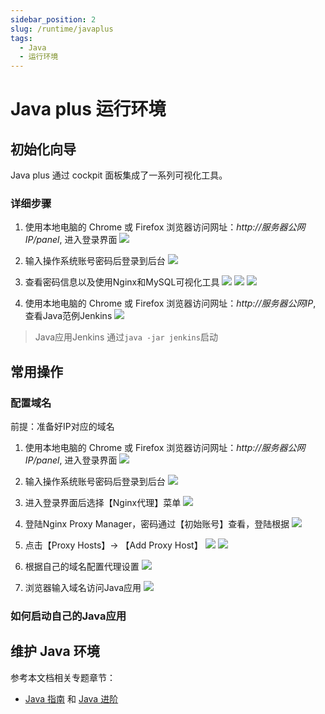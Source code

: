 ```yaml
---
sidebar_position: 2
slug: /runtime/javaplus
tags:
  - Java
  - 运行环境
---
```


# Java plus 运行环境

## 初始化向导

Java plus 通过 cockpit 面板集成了一系列可视化工具。

### 详细步骤

1. 使用本地电脑的 Chrome 或 Firefox 浏览器访问网址：*http://服务器公网IP/panel*, 进入登录界面
   ![](https://libs.websoft9.com/Websoft9/DocsPicture/zh/runtime/runtime-javaplus1-websoft9.png)

2. 输入操作系统账号密码后登录到后台
   ![](https://libs.websoft9.com/Websoft9/DocsPicture/zh/runtime/runtime-javaplus2-websoft9.png)

3. 查看密码信息以及使用Nginx和MySQL可视化工具
   ![](https://libs.websoft9.com/Websoft9/DocsPicture/zh/runtime/runtime-javaplus3-websoft9.png)
   ![](https://libs.websoft9.com/Websoft9/DocsPicture/zh/runtime/runtime-javaplus4-websoft9.png)
   ![](https://libs.websoft9.com/Websoft9/DocsPicture/zh/runtime/runtime-javaplus5-websoft9.png)

4. 使用本地电脑的 Chrome 或 Firefox 浏览器访问网址：*http://服务器公网IP*, 查看Java范例Jenkins
   ![](https://libs.websoft9.com/Websoft9/DocsPicture/zh/runtime/runtime-javaplus6-websoft9.png)

> Java应用Jenkins 通过`java -jar jenkins`启动

## 常用操作

### 配置域名

前提：准备好IP对应的域名

1. 使用本地电脑的 Chrome 或 Firefox 浏览器访问网址：*http://服务器公网IP/panel*, 进入登录界面
   ![](https://libs.websoft9.com/Websoft9/DocsPicture/zh/runtime/runtime-javaplus1-websoft9.png)

2. 输入操作系统账号密码后登录到后台
   ![](https://libs.websoft9.com/Websoft9/DocsPicture/zh/runtime/runtime-javaplus2-websoft9.png)

3. 进入登录界面后选择【Nginx代理】菜单
   ![](https://libs.websoft9.com/Websoft9/DocsPicture/zh/runtime/runtime-javaplus5-websoft9.png)

4. 登陆Nginx Proxy Manager，密码通过【初始账号】查看，登陆根据
   ![](https://libs.websoft9.com/Websoft9/DocsPicture/zh/runtime/runtime-javaplus7-websoft9.png)

5. 点击【Proxy Hosts】-> 【Add Proxy Host】
   ![](https://libs.websoft9.com/Websoft9/DocsPicture/zh/runtime/runtime-javaplus8-websoft9.png)
   ![](https://libs.websoft9.com/Websoft9/DocsPicture/zh/runtime/runtime-javaplus9-websoft9.png)

6. 根据自己的域名配置代理设置
   ![](https://libs.websoft9.com/Websoft9/DocsPicture/zh/runtime/runtime-javaplus10-websoft9.png)

7. 浏览器输入域名访问Java应用
   ![](https://libs.websoft9.com/Websoft9/DocsPicture/zh/runtime/runtime-javaplus11-websoft9.png)

### 如何启动自己的Java应用



## 维护 Java 环境

参考本文档相关专题章节：

* [Java 指南](../java) 和 [Java 进阶](../java/advanced) 
